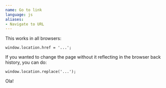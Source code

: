 ```yaml
---
name: Go to link
language: js
aliases:
- Navigate to URL
---
```

This works in all browsers:

`window.location.href = '...';`

If you wanted to change the page without it reflecting in the browser back history, you can do:

`window.location.replace('...');`

Ola!

